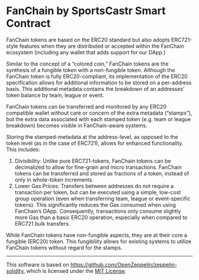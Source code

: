 # FanChain by SportsCastr Smart Contract


FanChain tokens are based on the ERC20 standard but also adopts ERC721-style features when they are distributed or accepted within the FanChain ecosystem (including any wallet that adds support for our DApp.)

Similar to the concept of a “colored coin,” FanChain tokens are the synthesis of a fungible token with a non-fungible token. Although the FanChain token is fully ERC20-compliant, its implementation of the ERC20 specification allows for additional information to be stored on a per-address basis. This additional metadata contains the breakdown of an addresses’ token balance by team, league or event.

FanChain tokens can be transferred and monitored by any ERC20 compatible wallet without care or concern of the extra metadata (“stamps”), but the extra data associated with each stamped token (e.g. team or league breakdown) becomes visible in FanChain-aware systems.

Storing the stamped-metadata at the address-level, as opposed to the token level (as in the case of ERC721), allows for enhanced functionality. This includes:

1. Divisibility: Unlike pure ERC721-tokens, FanChain tokens can be decimalized to allow for fine-grain and micro transactions. FanChain tokens can be transferred and stored as fractions of a token, instead of only in whole-token increments.
2. Lower Gas Prices: Transfers between addresses do not require a transaction per token, but can be executed using a simple, low-cost group operation (even when transferring team, league or event-specific tokens). This significantly reduces the Gas consumed when using FanChain’s DApp. Consequently, transactions only consume slightly more Gas than a basic ERC20 operation, especially when compared to ERC721 bulk transfers.

While FanChain tokens have non-fungible aspects, they are at their core a fungible (ERC20) token. This fungibility allows for existing systems to utilize FanChain tokens without regard for the stamps.

---


This software is based on https://github.com/OpenZeppelin/zeppelin-solidity, which is licensed under the <a href="https://github.com/OpenZeppelin/zeppelin-solidity/blob/master/LICENSE">MIT License</a>.
